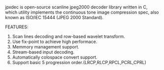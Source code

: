 jpxdec is open-source scanline jpeg2000 decoder library written in C, which utility implements the continuous tone image compression spec, also known as ISO/IEC 15444 (JPEG 2000 Standard).

FEATURES:

1. Scan lines decoding and row-based wavelet transform.
2. Use fix-point to achieve high performace.
3. Memmory management support.
4. Stream-based input decoding.
5. Automatically colospace convert support.
6. Support basic 5 progression order.(LRCP,RLCP,RPCL,PCRL,CPRL)
